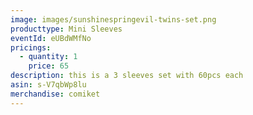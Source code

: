 ```yaml
---
image: images/sunshinespringevil-twins-set.png
producttype: Mini Sleeves
eventId: eUBdWMfNo
pricings:
  - quantity: 1
    price: 65
description: this is a 3 sleeves set with 60pcs each
asin: s-V7qbWp8lu
merchandise: comiket
---
```

